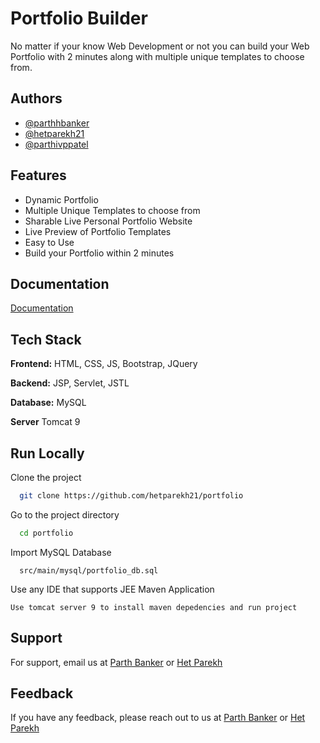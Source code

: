 
# Portfolio Builder

No matter if your know Web Development or not you can build your Web Portfolio with 2 minutes along with multiple unique templates to choose from.
## Authors

- [@parthhbanker](https://github.com/parthhbanker/)
- [@hetparekh21](https://github.com/hetparekh21/)
- [@parthivppatel](https://github.com/parthivppatel/)


## Features

- Dynamic Portfolio
- Multiple Unique Templates to choose from
- Sharable Live Personal Portfolio Website
- Live Preview of Portfolio Templates
- Easy to Use
- Build your Portfolio within 2 minutes


## Documentation

[Documentation](https://scribehow.com/shared/How_to_Create_a_Portfolio_on_localhost__yZ69v_DbSfygj9AtLq701Q)


## Tech Stack

**Frontend:** HTML, CSS, JS, Bootstrap, JQuery

**Backend:** JSP, Servlet, JSTL

**Database:** MySQL

**Server** Tomcat 9

## Run Locally

Clone the project

```bash
  git clone https://github.com/hetparekh21/portfolio
```

Go to the project directory

```bash
  cd portfolio
```

Import MySQL Database

```
  src/main/mysql/portfolio_db.sql
```

Use any IDE that supports JEE Maven Application
```
Use tomcat server 9 to install maven depedencies and run project
```


## Support

For support, email us at [Parth Banker](mailto:parthbanker.sw@gmail.com) or [Het Parekh](mailto:het.parekh.sw21@gmail.com)

## Feedback
If you have any feedback, please reach out to us at [Parth Banker](mailto:parthbanker.sw@gmail.com) or [Het Parekh](mailto:het.parekh.sw21@gmail.com)
